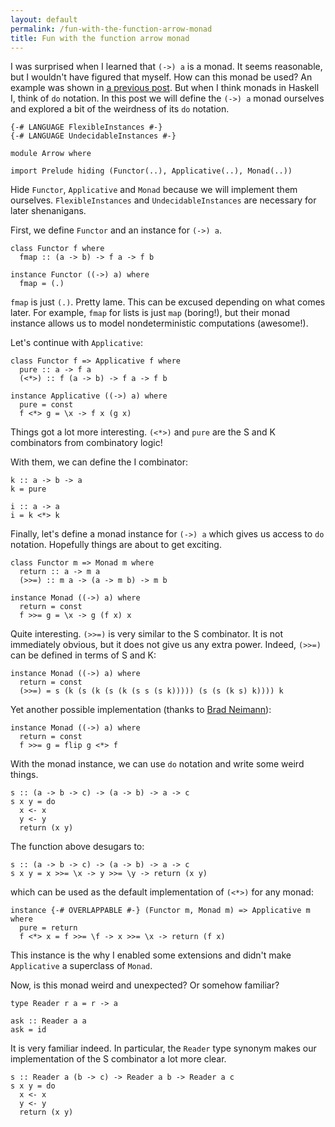 ```yaml
---
layout: default
permalink: /fun-with-the-function-arrow-monad
title: Fun with the function arrow monad
---
```


I was surprised when I learned that `(->) a` is a monad. It seems reasonable, but I wouldn't have figured that myself. How can this monad be used? An example was shown in [a previous post][1]. But when I think monads in Haskell I, think of `do` notation. In this post we will define the `(->) a` monad ourselves and explored a bit of the weirdness of its `do` notation.

    {-# LANGUAGE FlexibleInstances #-}
    {-# LANGUAGE UndecidableInstances #-}

    module Arrow where

    import Prelude hiding (Functor(..), Applicative(..), Monad(..))

Hide `Functor`, `Applicative` and `Monad` because we will implement them ourselves. `FlexibleInstances` and `UndecidableInstances` are necessary for later shenanigans.

First, we define `Functor` and an instance for `(->) a`.

    class Functor f where
      fmap :: (a -> b) -> f a -> f b

    instance Functor ((->) a) where
      fmap = (.)

`fmap` is just `(.)`. Pretty lame. This can be excused depending on what comes later. For example, `fmap` for lists is just `map` (boring!), but their monad instance allows us to model nondeterministic computations (awesome!).

Let's continue with `Applicative`:

    class Functor f => Applicative f where
      pure :: a -> f a
      (<*>) :: f (a -> b) -> f a -> f b

    instance Applicative ((->) a) where
      pure = const
      f <*> g = \x -> f x (g x)

Things got a lot more interesting. `(<*>)` and `pure` are the S and K combinators from combinatory logic!

With them, we can define the I combinator:

    k :: a -> b -> a
    k = pure

    i :: a -> a
    i = k <*> k

Finally, let's define a monad instance for `(->) a` which gives us access to `do` notation. Hopefully things are about to get exciting.

    class Functor m => Monad m where
      return :: a -> m a
      (>>=) :: m a -> (a -> m b) -> m b

    instance Monad ((->) a) where
      return = const
      f >>= g = \x -> g (f x) x

Quite interesting. `(>>=)` is very similar to the S combinator. It is not immediately obvious, but it does not give us any extra power. Indeed, `(>>=)` can be defined in terms of S and K:

```
instance Monad ((->) a) where
  return = const
  (>>=) = s (k (s (k (s (k (s s (s k))))) (s (s (k s) k)))) k
```

Yet another possible implementation (thanks to [Brad Neimann][2]):

```
instance Monad ((->) a) where
  return = const
  f >>= g = flip g <*> f
```

With the monad instance, we can use `do` notation and write some weird things.

    s :: (a -> b -> c) -> (a -> b) -> a -> c
    s x y = do
      x <- x
      y <- y
      return (x y)

The function above desugars to:

```
s :: (a -> b -> c) -> (a -> b) -> a -> c
s x y = x >>= \x -> y >>= \y -> return (x y)
```

which can be used as the default implementation of `(<*>)` for any monad:

    instance {-# OVERLAPPABLE #-} (Functor m, Monad m) => Applicative m where
      pure = return
      f <*> x = f >>= \f -> x >>= \x -> return (f x)

This instance is the why I enabled some extensions and didn't make `Applicative` a superclass of `Monad`.

Now, is this monad weird and unexpected? Or somehow familiar?

    type Reader r a = r -> a

    ask :: Reader a a
    ask = id

It is very familiar indeed. In particular, the `Reader` type synonym makes our implementation of the S combinator a lot more clear.

```
s :: Reader a (b -> c) -> Reader a b -> Reader a c
s x y = do
  x <- x
  y <- y
  return (x y)
```

[1]: /join
[2]: https://funprog.zulipchat.com/#narrow/stream/201385-Haskell/topic/Arrow.20monad.20and.20SK.20calculus/near/212781408
[3]: https://funprog.zulipchat.com
